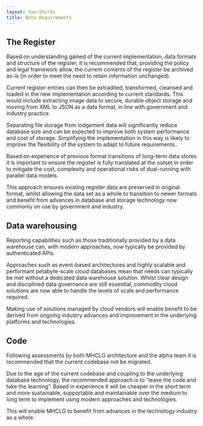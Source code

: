 ```yaml
---
layout: two-thirds
title: Beta Requirements
---
```


<h2 class="govuk-heading-m">The Register</h2>


Based on understanding gained of the current implementation, data formats and structure of the register, it is recommended that, providing the policy and legal framework allow, the current contents of the register be archived as-is (in order to meet the need to retain information unchanged). 

Current register entries can then be extradited, transformed, cleansed and loaded in the new implementation according to current standards. This would include extracting image data to secure, durable object storage and moving from XML to JSON as a data format, in line with government and industry practice.

Separating file storage from lodgement data will significantly reduce database size and can be expected to improve both system performance and cost of storage. Simplifying the implementation in this way is likely to improve the flexibility of the system to adapt to future requirements..

Based on experience of previous format transitions of long-term data stores it is important to ensure the register is fully translated at the outset in order to mitigate the cost, complexity and operational risks of dual-running with parallel data models.

This approach ensures existing register data are preserved in original format, whilst allowing the data set as a whole to transition to newer formats and benefit from advances in database and storage technology now commonly on use by government and industry.


<h2 class="govuk-heading-m">Data warehousing</h2>



Reporting capabilities such as those traditionally provided by a data warehouse can, with modern approaches, now typically be provided by authenticated APIs. 

Approaches such as event-based architectures and highly scalable and performant petabyte-scale cloud databases mean that needs can typically be met without a dedicated data warehouse solution. Whilst clear design and disciplined data governance are still essential, commodity cloud solutions are now able to handle the levels of scale and performance required.

Making use of solutions managed by cloud vendors will enable benefit to be derived from ongoing industry advances and improvement in the underlying platforms and technologies.


<h2 class="govuk-heading-m">Code</h2>


Following assessments by both MHCLG architecture and the alpha team it is recommended that the current codebase not be migrated. 

Due to the age of the current codebase and coupling to the underlying database technology, the recommended approach is to “leave the code and take the learning”. Based in experience it will be cheaper in the short term and more sustainable, supportable and maintainable over the medium to long term to implement using modern approaches and technologies. 

This will enable MHCLG to benefit from advances in the technology industry as a whole.

